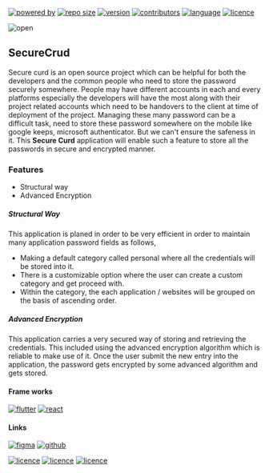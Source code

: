 [![powered by](https://img.shields.io/badge/powered_by-VectorCrop_Community-red)](#)
[![repo size](https://img.shields.io/github/repo-size/VectorCropCommunity/SecureCred)](#)
[![version](https://img.shields.io/github/v/tag/VectorCropCommunity/SecureCred)](#)
[![contributors](https://img.shields.io/github/contributors/VectorCropCommunity/SecureCred)](#)
[![language](https://img.shields.io/github/languages/top/VectorCropCommunity/SecureCred)](#)
[![licence](https://img.shields.io/github/license/VectorCropCommunity/SecureCred)](#)


![open](https://github.com/VectorCropCommunity/SecureCred/blob/master/media/social.png)

## SecureCrud

Secure curd is an open source project which can be helpful for both the developers and the common people who need to store the password securely somewhere. People may have different accounts in each and every platforms especially the developers will have the most along with their project related accounts which need to be handovers to the client at time of deployment of the project. Managing these many password can be a difficult task, need to store these password somewhere on the mobile like google keeps, microsoft authenticator. But we can't ensure the safeness in it. This **Secure Curd** application will enable such a feature to store all the passwords in secure and encrypted manner.

### Features

- Structural way
- Advanced Encryption

##### Structural Way

This application is planed in order to be very efficient in order to maintain many application password fields as follows,

- Making a default category called personal where all the credentials will be stored into it.
- There is a customizable option where the user can create a custom category and get proceed with.
- Within the category, the each application / websites will be grouped on the basis of ascending order.

##### Advanced Encryption

This application carries a very secured way of storing and retrieving the credentials. This included using the advanced encryption algorithm which is reliable to make use of it. Once the user submit the new entry into the application, the password gets encrypted by some advanced algorithm and gets stored.

#### Frame works
[![flutter](https://img.shields.io/badge/Flutter-02569B?style=for-the-badge&logo=flutter&logoColor=white)](#)
[![react](https://img.shields.io/badge/React_Native-20232A?style=for-the-badge&logo=react&logoColor=61DAFB)](#)

#### Links
[![figma](https://skillicons.dev/icons?i=figma)](https://www.figma.com/file/I10VRUqyXnNIwdVxrLTSjT/SecureCred-UI?type=design&node-id=0-1&t=tEyDPLQzOh5zBsgD-0)
[![github](https://skillicons.dev/icons?i=github)](https://github.com/VectorCropCommunity/SecureCred)


[![licence](https://img.shields.io/badge/Android-3DDC84?style=for-the-badge&logo=android&logoColor=white)](#)
[![licence](https://img.shields.io/badge/iOS-000000?style=for-the-badge&logo=ios&logoColor=white)](#)
[![licence](https://camo.githubusercontent.com/1ada9a29098638fc415b2738ecab9ac30d5c829423439503581008838f29a372/68747470733a2f2f696d672e736869656c64732e696f2f62616467652f4f70656e253230536f75726365253230496e69746961746976652d3344413633392e7376673f7374796c653d666f722d7468652d6261646765266c6f676f3d4f70656e2d536f757263652d496e6974696174697665266c6f676f436f6c6f723d7768697465)](#)
